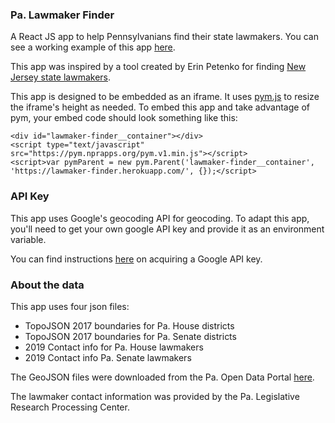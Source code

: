 ### Pa. Lawmaker Finder
A React JS app to help Pennsylvanians find their state lawmakers. You can see a working example of this app [here](https://lawmaker-finder.herokuapp.com/).

This app was inspired by a tool created by Erin Petenko for finding [New Jersey state lawmakers](https://github.com/epetenko/contact-nj-leg).

This app is designed to be embedded as an iframe. It uses [pym.js](https://github.com/nprapps/pym.js/) to resize the iframe's height as needed. To embed this app and take advantage of pym, your embed code should look something like this:

```
<div id="lawmaker-finder__container"></div>
<script type="text/javascript" src="https://pym.nprapps.org/pym.v1.min.js"></script>
<script>var pymParent = new pym.Parent('lawmaker-finder__container', 
'https://lawmaker-finder.herokuapp.com/', {});</script>
```

### API Key

This app uses Google's geocoding API for geocoding. To adapt this app, you'll need to get your own google API key and provide it as an environment variable.

You can find instructions [here](https://www.npmjs.com/package/@google/maps) on acquiring a Google API key.

### About the data
This app uses four json files:

- TopoJSON 2017 boundaries for Pa. House districts
- TopoJSON 2017 boundaries for Pa. Senate districts
- 2019 Contact info for Pa. House lawmakers
- 2019 Contact info Pa. Senate lawmakers

The GeoJSON files were downloaded from the Pa. Open Data Portal [here](https://data.pa.gov/browse?q=district%20boundaries&sortBy=relevance).

The lawmaker contact information was provided by the Pa. Legislative Research Processing Center.



